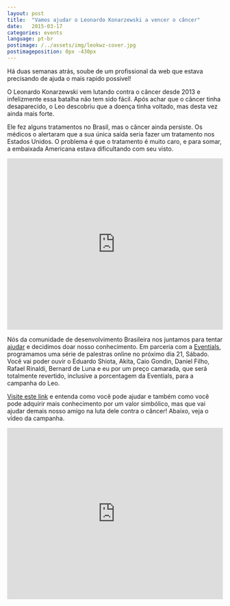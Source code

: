 ```yaml
---
layout: post
title:  "Vamos ajudar o Leonardo Konarzewski a vencer o câncer"
date:   2015-03-17
categories: events
language: pt-br
postimage: /../assets/img/leokwz-cover.jpg
postimageposition: 0px -430px
---
```


Há duas semanas atrás, soube de um profissional da web que estava precisando de ajuda o mais rapido possivel!

O Leonardo Konarzewski vem lutando contra o câncer desde 2013 e infelizmente essa batalha não tem sido fácil. Após achar que o câncer tinha desaparecido, o Leo descobriu que a doença tinha voltado, mas desta vez ainda mais forte.

Ele fez alguns tratamentos no Brasil, mas o câncer ainda persiste. Os médicos o alertaram que a sua única saída seria fazer um tratamento nos Estados Unidos. O problema é que o tratamento é muito caro, e para somar, a embaixada Americana estava dificultando com seu visto.

<iframe width="100%" height="400" src="https://www.youtube.com/embed/cHHLQQ6Z-28" frameborder="0" allowfullscreen></iframe>

Nós da comunidade de desenvolvimento Brasileira nos juntamos para tentar <a href="http://frontendunited.io/leokzw/" target="_blank">ajudar</a> e decidimos doar nosso conhecimento. Em parceria com a <a href="eventials.com" target="_blank">Eventials</a>, programamos uma série de palestras online no próximo dia 21, Sábado. Você vai poder ouvir o Eduardo Shiota, Akita, Caio Gondin, Daniel Filho, Rafael Rinaldi, Bernard de Luna e eu por um preço camarada, que será totalmente revertido, inclusive a porcentagem da Eventials, para a campanha do Leo.

<a href="http://frontendunited.io/leokzw/?utm_source=tableless&utm_medium=post&utm_campaign=frontendunitedleokzw" target="_blank">Visite este link</a> e entenda como você pode ajudar e também como você pode adquirir mais conhecimento por um valor simbólico, mas que vai ajudar demais nosso amigo na luta dele contra o câncer! Abaixo, veja o vídeo da campanha.

<iframe width="100%" height="400" src="https://www.youtube.com/embed/osM2C2Jscyo" frameborder="0" allowfullscreen></iframe>



